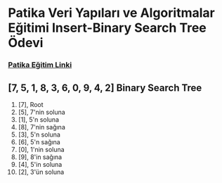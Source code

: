 # Patika Veri Yapıları ve Algoritmalar Eğitimi Insert-Binary Search Tree Ödevi

### [Patika Eğitim Linki](https://app.patika.dev/courses/veri-yapilari-ve-algoritmalar)

## [7, 5, 1, 8, 3, 6, 0, 9, 4, 2] Binary Search Tree

1. [7], Root
2. [5], 7'nin soluna
3. [1], 5'n soluna
4. [8], 7'nin sağına
5. [3], 5'n soluna
6. [6], 5'n sağına
7. [0], 1'nin soluna
8. [9], 8'in sağına
9. [4], 5'in soluna
10. [2], 3'ün soluna